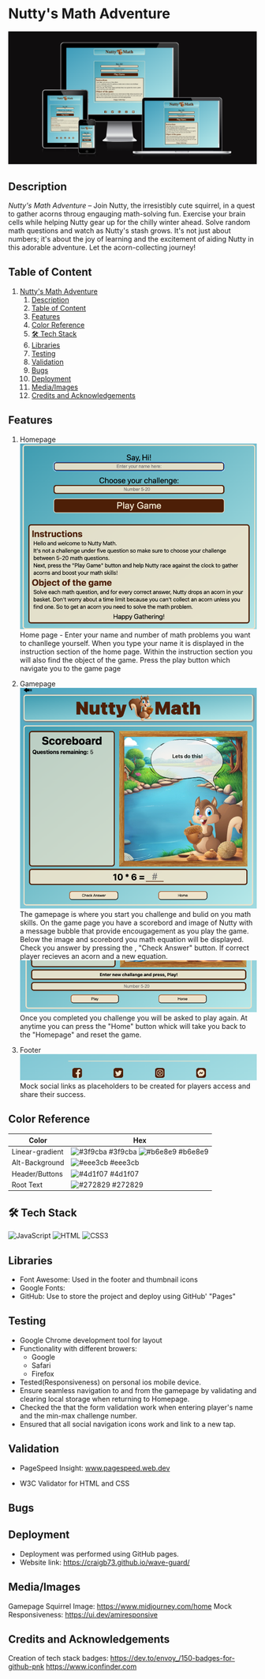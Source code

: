 # Nutty's Math Adventure

![Alt text](assets/images/mock-screen.png)
## Description 

*Nutty's Math Adventure* – Join Nutty, the irresistibly cute squirrel, in a quest to gather acorns throug engauging math-solving fun. Exercise your brain cells while helping Nutty gear up for the chilly winter ahead. Solve random math questions and watch as Nutty's stash grows. It's not just about numbers; it's about the joy of learning and the excitement of aiding Nutty in this adorable adventure. Let the acorn-collecting journey!

## Table of Content 

1. [Nutty's Math Adventure](#nuttys-math-adventure)
   1. [Description](#description)
   2. [Table of Content](#table-of-content)
   3. [Features](#features)
   4. [Color Reference](#color-reference)
   5. [🛠 Tech Stack](#%F0%9F%9B%A0-tech-stack)
   6. [Libraries](#libraries)
   7. [Testing](#testing)
   8. [Validation](#validation)
   9. [Bugs](#bugs)
   10. [Deployment](#deployment)
   11. [Media/Images](#mediaimages)
   12. [Credits and Acknowledgements](#credits-and-acknowledgements)

## Features
1. Homepage
 ![Home ](<Screenshot 2023-11-12 at 20.11.01.png>)
Home page -  Enter your name and number of math problems you want to chanllege yourself. When you type your name it is displayed in the instruction section of the home page. Within the instruction section you will also find the object of the game.
Press the play button which navigate you to the game page

2. Gamepage
![Alt text](<Screenshot 2023-11-12 at 20.16.27.png>)
The gamepage is where you start you challenge and bulid on you math skills. On the game page you have a scorebord and image of Nutty with a message bubble that provide encougagement as you play the game. Below the image and scorebord you math equation will be displayed. Check you answer by pressing the , "Check Answer" button. If correct player recieves an acorn and a new equation. 
![Alt text](<Screenshot 2023-11-12 at 20.24.39.png>)
Once you completed you challenge you will be asked to play again. At anytime you can press the "Home" button whick will take you back to the "Homepage" and reset the game.
1. Footer
 ![Alt text](<Screenshot 2023-11-12 at 20.26.24.png>)
 Mock social links as placeholders to be created for players access and share their success.




## Color Reference

| Color             | Hex                                                                |
| ----------------- | ------------------------------------------------------------------ |
| Linear-gradient | ![#3f9cba](https://via.placeholder.com/10/3f9cba?text=+) #3f9cba ![#b6e8e9](https://via.placeholder.com/10/b6e8e9?text=+) #b6e8e9|
| Alt-Background | ![#eee3cb](https://via.placeholder.com/10/eee3cb?text=+) #eee3cb |
| Header/Buttons | ![#4d1f07](https://via.placeholder.com/10/4d1f07?text=+) #4d1f07 |
| Root Text | ![#272829](https://via.placeholder.com/10/272829?text=+) #272829 |

## 🛠 Tech Stack
![JavaScript](https://img.shields.io/badge/JavaScript-F7DF1E?style=for-the-badge&logo=javascript&logoColor=black)
![HTML](https://img.shields.io/badge/HTML-239120?style=for-the-badge&logo=html5&logoColor=white)
![CSS3](https://img.shields.io/badge/CSS3-239120?&style=for-the-badge&logo=css3&logoColor=white)

## Libraries
 - Font Awesome: Used in the footer and thumbnail icons
- Google Fonts:
- GitHub: Use to store the project and deploy using GitHub' "Pages"

## Testing
- Google Chrome development tool for layout
- Functionality with different browers: 
  - Google 
  - Safari  
  - Firefox
- Tested(Responsiveness) on personal ios mobile device.
- Ensure seamless navigation to and from the gamepage by validating and clearing local storage when returning to Homepage.
- Checked the that the form validation work when entering player's name and the min-max challenge number.
- Ensured that all social navigation icons work and link to a new tap.

## Validation
- PageSpeed Insight: www.pagespeed.web.dev
  
- W3C Validator for HTML and CSS

## Bugs

## Deployment 
- Deployment was performed using GitHub pages.
- Website link: https://craigb73.github.io/wave-guard/

## Media/Images
Gamepage Squirrel Image:  https://www.midjourney.com/home
Mock Responsiveness: https://ui.dev/amiresponsive

## Credits and Acknowledgements
Creation of tech stack badges: https://dev.to/envoy_/150-badges-for-github-pnk
https://www.iconfinder.com